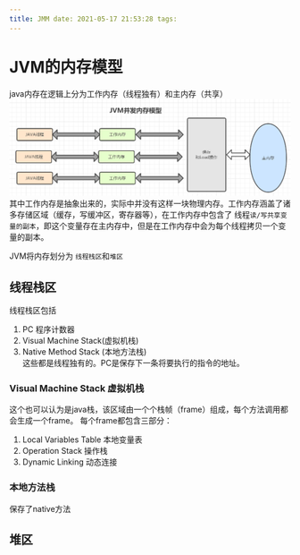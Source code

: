 ```yaml
---
title: JMM date: 2021-05-17 21:53:28 tags:
---
```


# JVM的内存模型

java内存在逻辑上分为工作内存（线程独有）和主内存（共享）
![JMM](./GC/java内存模型.PNG)
其中工作内存是抽象出来的，实际中并没有这样一块物理内存。工作内存涵盖了诸多存储区域（缓存，写缓冲区，寄存器等），在工作内存中包含了 线程`读/写共享变量的副本`，即这个变量存在主内存中，但是在工作内存中会为每个线程拷贝一个变量的副本。

JVM将内存划分为 `线程栈区`和`堆区`

## 线程栈区

线程栈区包括

1. PC 程序计数器
2. Visual Machine Stack(虚拟机栈)
3. Native Method Stack (本地方法栈)  
   这些都是线程独有的。PC是保存下一条将要执行的指令的地址。

### Visual Machine Stack 虚拟机栈

这个也可以认为是java栈，该区域由一个个栈帧（frame）组成，每个方法调用都会生成一个frame。 每个frame都包含三部分：

1. Local Variables Table 本地变量表
2. Operation Stack 操作栈
3. Dynamic Linking 动态连接

### 本地方法栈
保存了native方法


## 堆区


